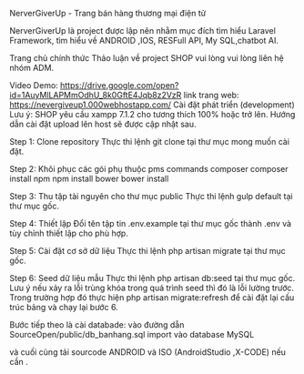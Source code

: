 NerverGiverUp - Trang bán hàng thương mại điện tử


NerverGiverUp là project được lập nên nhằm mục đích tìm hiểu Laravel Framework, tìm hiểu về ANDROID ,IOS, RESFull API, My SQL,chatbot AI.


Trang chủ chính thức
Thảo luận về project SHOP vui lòng vui lòng liên hệ nhóm ADM.

Video Demo:
https://drive.google.com/open?id=1AuyMlLAPMmOdhU_8k0GftE4Jqb8z2VzR
link trang web: https://nevergiveup1.000webhostapp.com/
Cài đặt phát triển (development)
Lưu ý: SHOP yêu cầu xampp 7.1.2 cho tương thích 100% hoặc trở lên. Hướng dẫn cài đặt upload lên host   sẽ được cập nhật sau.



Step 1: Clone repository
Thực thi lệnh git clone tại thư mục mong muốn cài đặt.


Step 2: Khôi phục các gói phụ thuộc
pms	commands
composer	composer install
npm	npm install
bower	bower install


Step 3: Thu tập tài nguyên cho thư mục public
Thực thi lệnh gulp default tại thư mục gốc.


Step 4: Thiết lập
Đổi tên tập tin .env.example tại thư mục gốc thành .env và tùy chỉnh thiết lập cho phù hợp.


Step 5: Cài đặt cơ sở dữ liệu
Thực thi lệnh php artisan migrate tại thư mục gốc.


Step 6: Seed dữ liệu mẫu
Thực thi lệnh php artisan db:seed tại thư mục gốc. Lưu ý nếu xảy ra lỗi trùng khóa trong quá trình seed thì đó là lỗi lường trước. Trong trường hợp đó thực hiện php artisan migrate:refresh để cài đặt lại cấu trúc bảng và chạy lại bước 6.

Bước tiếp theo là cài databade:
vào đường dẫn SourceOpen/public/db_banhang.sql  import vào database MySQL

và cuối cùng tải sourcode ANDROID và ISO (AndroidStudio ,X-CODE) nếu cần .
